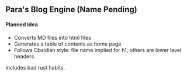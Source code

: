 ## Para's Blog Engine (Name Pending)
#### Planned Idea
- Converts MD files into html files
- Generates a table of contents as home page
- Follows Obsidian style: file name implied for h1, others are lower level headers.

Includes bad rust habits.
